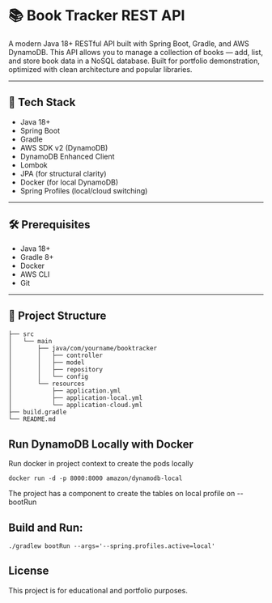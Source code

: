 # 📚 Book Tracker REST API

A modern Java 18+ RESTful API built with Spring Boot, Gradle, and AWS DynamoDB. This API allows you to manage a collection of books — add, list, and store book data in a NoSQL database. Built for portfolio demonstration, optimized with clean architecture and popular libraries.

---

## 🚀 Tech Stack

- Java 18+
- Spring Boot
- Gradle
- AWS SDK v2 (DynamoDB)
- DynamoDB Enhanced Client
- Lombok
- JPA (for structural clarity)
- Docker (for local DynamoDB)
- Spring Profiles (local/cloud switching)

---

## 🛠️ Prerequisites

- Java 18+
- Gradle 8+
- Docker
- AWS CLI
- Git

---

## 🧱 Project Structure

```shell
├── src
│   └── main
│       ├── java/com/yourname/booktracker
│       │   ├── controller
│       │   ├── model
│       │   ├── repository
│       │   └── config
│       └── resources
│           ├── application.yml
│           ├── application-local.yml
│           └── application-cloud.yml
├── build.gradle
└── README.md
```

## Run DynamoDB Locally with Docker

Run docker in project context to create the pods locally

```docker run -d -p 8000:8000 amazon/dynamodb-local```

The project has a component to create the tables on local profile on --bootRun

## Build and Run:

```./gradlew bootRun --args='--spring.profiles.active=local'```

## License

This project is for educational and portfolio purposes.
